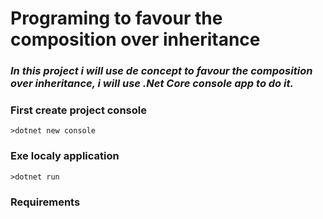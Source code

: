 # Programing to favour the composition over inheritance

### _In this project i will use de concept to favour the composition over inheritance, i will use .Net Core console app to do it._

### **First create project console**

```
>dotnet new console
```

### **Exe localy application**

```
>dotnet run
```

### **Requirements**
